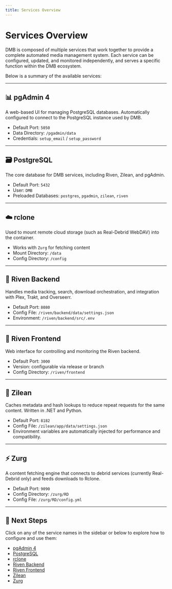 ```yaml
---
title: Services Overview
---
```


# Services Overview

DMB is composed of multiple services that work together to provide a complete automated media management system. Each service can be configured, updated, and monitored independently, and serves a specific function within the DMB ecosystem.

Below is a summary of the available services:

---

## 📊 pgAdmin 4
A web-based UI for managing PostgreSQL databases. Automatically configured to connect to the PostgreSQL instance used by DMB.
- Default Port: `5050`
- Data Directory: `/pgadmin/data`
- Credentials: `setup_email` / `setup_password`

---

## 🗃️ PostgreSQL
The core database for DMB services, including Riven, Zilean, and pgAdmin.
- Default Port: `5432`
- User: `DMB`
- Preloaded Databases: `postgres`, `pgadmin`, `zilean`, `riven`

---

## ☁️ rclone
Used to mount remote cloud storage (such as Real-Debrid WebDAV) into the container.
- Works with `Zurg` for fetching content
- Mount Directory: `/data`
- Config Directory: `/config`

---

## 🧠 Riven Backend
Handles media tracking, search, download orchestration, and integration with Plex, Trakt, and Overseerr.
- Default Port: `8080`
- Config File: `/riven/backend/data/settings.json`
- Environment: `/riven/backend/src/.env`

---

## 🎨 Riven Frontend
Web interface for controlling and monitoring the Riven backend.
- Default Port: `3000`
- Version: configurable via release or branch
- Config Directory: `/riven/frontend`

---

## 🧠 Zilean
Caches metadata and hash lookups to reduce repeat requests for the same content. Written in .NET and Python.
- Default Port: `8182`
- Config File: `/zilean/app/data/settings.json`
- Environment variables are automatically injected for performance and compatibility.

---

## ⚡ Zurg
A content fetching engine that connects to debrid services (currently Real-Debrid only) and feeds downloads to Rclone.
- Default Port: `9090`
- Config Directory: `/zurg/RD`
- Config File: `/zurg/RD/config.yml`

---

## 📎 Next Steps
Click on any of the service names in the sidebar or below to explore how to configure and use them:
- [pgAdmin 4](pgadmin.md)
- [PostgreSQL](postgres.md)
- [rclone](rclone.md)
- [Riven Backend](riven-backend.md)
- [Riven Frontend](riven-frontend.md)
- [Zilean](zilean.md)
- [Zurg](zurg.md)
